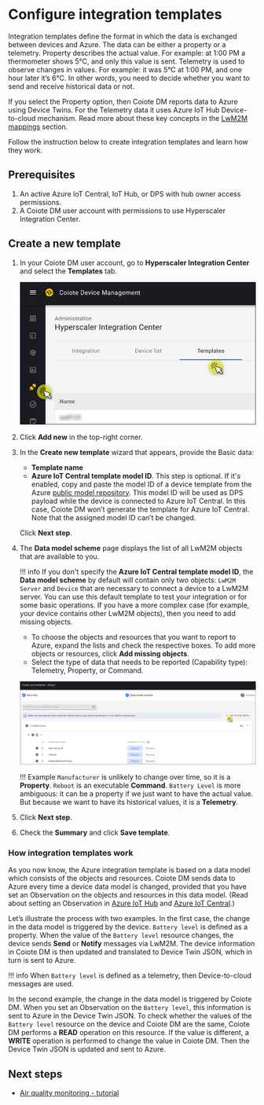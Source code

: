 # Configure integration templates

Integration templates define the format in which the data is exchanged between devices and Azure. The data can be either a property or a telemetry. Property describes the actual value. For example: at 1:00 PM a thermometer shows 5°C, and only this value is sent. Telemetry is used to observe changes in values. For example: it was 5°C at 1:00 PM, and one hour later it’s 6°C. In other words, you need to decide whether you want to send and receive historical data or not.

If you select the Property option, then Coiote DM reports data to Azure using Device Twins. For the Telemetry data it uses Azure IoT Hub Device-to-cloud mechanism. Read more about these key concepts in the [LwM2M mappings](/Azure_IoT_Integration_Guide/Concepts/LwM2M_mappings/) section.

Follow the instruction below to create integration templates and learn how they work.

## Prerequisites
1. An active Azure IoT Central, IoT Hub, or DPS with hub owner access permissions.
2. A Coiote DM user account with permissions to use Hyperscaler Integration Center.

## Create a new template

1. In your Coiote DM user account, go to **Hyperscaler Integration Center** and select the **Templates** tab.

    ![Go to Hyperscaler Integration Center and select Templates](images/hicTemplate1.png "Go to Hyperscaler Integration Center and select Templates")

2. Click **Add new** in the top-right corner.
3. In the **Create new template** wizard that appears, provide the Basic data:
    * **Template name**
    * **Azure IoT Central template model ID**. This step is optional. If it's enabled, copy and paste the model ID of a device template from the Azure [public model repository](https://github.com/Azure/iot-plugandplay-models). This model ID will be used as DPS payload while the device is connected to Azure IoT Central. In this case, Coiote DM won’t generate the template for Azure IoT Central. Note that the assigned model ID can’t be changed.

    Click **Next step**.

4. The **Data model scheme** page displays the list of all LwM2M objects that are available to you.

    !!! info
        If you don't specify the **Azure IoT Central template model ID**, the **Data model scheme** by default will contain only two objects: `LwM2M Server` and `Device` that are necessary to connect a device to a LwM2M server. You can use this default template to test your integration or for some basic operations. If you have a more complex case (for example, your device contains other LwM2M objects), then you need to add missing objects.

    * To choose the objects and resources that you want to report to Azure, expand the lists and check the respective boxes. To add more objects or resources, click **Add missing objects**.
    * Select the type of data that needs to be reported (Capability type): Telemetry, Property, or Command.

    ![Provide basic data](images/hicTemplate2.png "Provide basic data")

    !!! Example
        `Manufacturer` is unlikely to change over time, so it is a **Property**. `Reboot` is an executable **Command**. `Battery Level` is more ambiguous: it can be a property if we just want to have the actual value. But because we want to have its historical values, it is a **Telemetry**.

5. Click **Next step**.

6. Check the **Summary** and click **Save template**.

### How integration templates work

As you now know, the Azure integration template is based on a data model which consists of the objects and resources. Coiote DM sends data to Azure every time a device data model is changed, provided that you have set an Observation on the objects and resources in this data model. (Read about setting an Observation in [Azure IoT Hub](/Azure_IoT_Integration_Guide/Azure_IoT_Hub_integration/Set_an_Observation/) and [Azure IoT Central](/Azure_IoT_Integration_Guide/Azure_IoT_Central_integration/Set_an_Observation/).)

Let’s illustrate the process with two examples. In the first case, the change in the data model is triggered by the device. `Battery level` is defined as a property. When the value of the `Battery level` resource changes, the device sends **Send** or **Notify** messages via LwM2M. The device information in Coiote DM is then updated and translated to Device Twin JSON, which in turn is sent to Azure.

!!! info
    When `Battery level` is defined as a telemetry, then Device-to-cloud messages are used.

In the second example, the change in the data model is triggered by Coiote DM. When you set an Observation on the `Battery level`, this information is sent to Azure in the Device Twin JSON. To check whether the values of the `Battery level` resource on the device and Coiote DM are the same, Coiote DM performs a **READ** operation on this resource. If the value is different, a **WRITE** operation is performed to change the value in Coiote DM. Then the Device Twin JSON is updated and sent to Azure.

## Next steps
 - [Air quality monitoring - tutorial](https://iotdevzone.avsystem.com/docs/Azure_IoT_Integration_Guide/Tutorials/Air_quality_monitoring_tutorial/)

